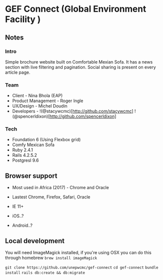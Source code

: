# GEF Connect (Global Environment Facility )

## Notes

### Intro

Simple brochure website built on Comfortable Mexian Sofa. It has a news section with live filtering and pagination. Social sharing is present on every article page.

### Team

- Client - Nina Bhola (EAP)
- Product Management - Roger Ingle
- UX/Design - Michel Doudin
- Developers - !(@stacywcmc)[http://github.com/stacywcmc] !(@spencerldixon)[http://github.com/spencerldixon]

### Tech

- Foundation 6 (Using Flexbox grid)
- Comfy Mexican Sofa
- Ruby 2.4.1
- Rails 4.2.5.2
- Postgresl 9.6

## Browser support

- Most used in Africa (2017) - Chrome and Oracle

- Lastest Chrome, Firefox, Safari, Oracle
- IE 11+
- iOS..?
- Android..?

## Local development

You will need ImageMagick installed, if you're using OSX you can do this through homebrew `brew install imageMagick`

`git clone https://github.com/unepwcmc/gef-connect`
`cd gef-connect`
`bundle install`
`rails db:create && db:migrate`
